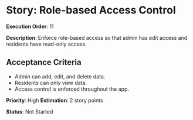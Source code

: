# Story: Role-based Access Control

**Execution Order**: 11

**Description**: Enforce role-based access so that admin has edit access and residents have read-only access.

## Acceptance Criteria
- Admin can add, edit, and delete data.
- Residents can only view data.
- Access control is enforced throughout the app.

**Priority**: High
**Estimation**: 2 story points

**Status**: Not Started
